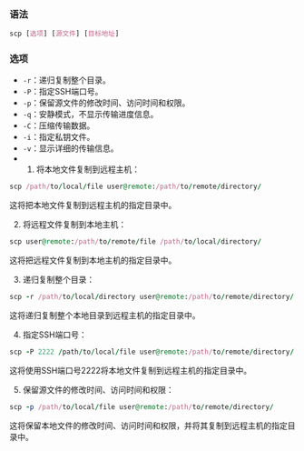 ### 语法

```css
scp [选项] [源文件] [目标地址]
```

### 选项

-   `-r`：递归复制整个目录。
-   `-P`：指定SSH端口号。
-   `-p`：保留源文件的修改时间、访问时间和权限。
-   `-q`：安静模式，不显示传输进度信息。
-   `-C`：压缩传输数据。
-   `-i`：指定私钥文件。
-   `-v`：显示详细的传输信息。
- 1.  将本地文件复制到远程主机：

```ruby
scp /path/to/local/file user@remote:/path/to/remote/directory/
```

这将把本地文件复制到远程主机的指定目录中。

2.  将远程文件复制到本地主机：

```ruby
scp user@remote:/path/to/remote/file /path/to/local/directory/
```

这将把远程文件复制到本地主机的指定目录中。

3.  递归复制整个目录：

```ruby
scp -r /path/to/local/directory user@remote:/path/to/remote/directory/
```

这将递归复制整个本地目录到远程主机的指定目录中。

4.  指定SSH端口号：

```ruby
scp -P 2222 /path/to/local/file user@remote:/path/to/remote/directory/
```

这将使用SSH端口号2222将本地文件复制到远程主机的指定目录中。

5.  保留源文件的修改时间、访问时间和权限：

```ruby
scp -p /path/to/local/file user@remote:/path/to/remote/directory/
```

这将保留本地文件的修改时间、访问时间和权限，并将其复制到远程主机的指定目录中。